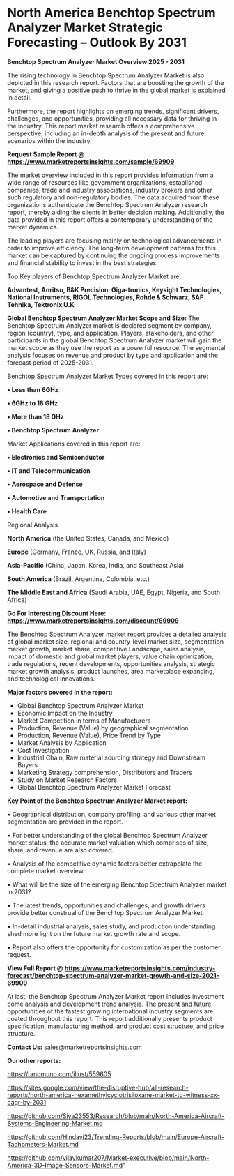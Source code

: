 # North America Benchtop Spectrum Analyzer Market Strategic Forecasting – Outlook By 2031

<Strong> Benchtop Spectrum Analyzer Market Overview 2025 - 2031</strong>

The rising technology in Benchtop Spectrum Analyzer Market is also depicted in this research report. Factors that are boosting the growth of the market, and giving a positive push to thrive in the global market is explained in detail.

Furthermore, the report highlights on emerging trends, significant drivers, challenges, and opportunities, providing all necessary data for thriving in the industry. This report market research offers a comprehensive perspective, including an in-depth analysis of the present and future scenarios within the industry.

<strong>Request Sample Report @ <a href=https://www.marketreportsinsights.com/sample/69909>https://www.marketreportsinsights.com/sample/69909</a></strong>

The market overview included in this report provides information from a wide range of resources like government organizations, established companies, trade and industry associations, industry brokers and other such regulatory and non-regulatory bodies. The data acquired from these organizations authenticate the Benchtop Spectrum Analyzer research report, thereby aiding the clients in better decision making. Additionally, the data provided in this report offers a contemporary understanding of the market dynamics.

The leading players are focusing mainly on technological advancements in order to improve efficiency. The long-term development patterns for this market can be captured by continuing the ongoing process improvements and financial stability to invest in the best strategies.

Top Key players of Benchtop Spectrum Analyzer Market are:

<strong>Advantest, Anritsu, B&K Precision, Giga-tronics, Keysight Technologies, National Instruments, RIGOL Technologies, Rohde & Schwarz, SAF Tehnika, Tektronix U.K</strong>

<strong><b>Global Benchtop Spectrum Analyzer Market Scope and Size:</b></strong>
The Benchtop Spectrum Analyzer market is declared segment by company, region (country), type, and application. Players, stakeholders, and other participants in the global Benchtop Spectrum Analyzer market will gain the market scope as they use the report as a powerful resource. The segmental analysis focuses on revenue and product by type and application and the forecast period of 2025-2031.

Benchtop Spectrum Analyzer Market Types covered in this report are:

<strong>• Less than 6GHz

• 6GHz to 18 GHz

• More than 18 GHz

• Benchtop Spectrum Analyzer</strong>

Market Applications covered in this report are:

<strong>• Electronics and Semiconductor

• IT and Telecommunication

• Aerospace and Defense

• Automotive and Transportation

• Health Care</strong> 

Regional Analysis

<strong>North America</strong> (the United States, Canada, and Mexico)

<strong>Europe</strong> (Germany, France, UK, Russia, and Italy)

<strong>Asia-Pacific</strong> (China, Japan, Korea, India, and Southeast Asia)

<strong>South America</strong> (Brazil, Argentina, Colombia, etc.)

<strong>The Middle East and Africa</strong> (Saudi Arabia, UAE, Egypt, Nigeria, and South Africa)

<strong>Go For Interesting Discount Here: <a href=https://www.marketreportsinsights.com/discount/69909>https://www.marketreportsinsights.com/discount/69909</a></strong>

The Benchtop Spectrum Analyzer market report provides a detailed analysis of global market size, regional and country-level market size, segmentation market growth, market share, competitive Landscape, sales analysis, impact of domestic and global market players, value chain optimization, trade regulations, recent developments, opportunities analysis, strategic market growth analysis, product launches, area marketplace expanding, and technological innovations.

<strong><b>Major factors covered in the report:</b></strong>
<ul>
  <li>Global Benchtop Spectrum Analyzer Market </li>
  <li>Economic Impact on the Industry</li>
  <li>Market Competition in terms of Manufacturers</li>
  <li>Production, Revenue (Value) by geographical segmentation</li>
  <li>Production, Revenue (Value), Price Trend by Type</li>
  <li>Market Analysis by Application</li>
  <li>Cost Investigation</li>
  <li>Industrial Chain, Raw material sourcing strategy and Downstream Buyers</li>
  <li>Marketing Strategy comprehension, Distributors and Traders</li>
  <li>Study on Market Research Factors</li>
  <li>Global Benchtop Spectrum Analyzer Market Forecast</li>
</ul>

<strong><b>Key Point of the Benchtop Spectrum Analyzer Market report:</b></strong>

• Geographical distribution, company profiling, and various other market segmentation are provided in the report.

• For better understanding of the global Benchtop Spectrum Analyzer market status, the accurate market valuation which comprises of size, share, and revenue are also covered.

• Analysis of the competitive dynamic factors better extrapolate the complete market overview

• What will be the size of the emerging Benchtop Spectrum Analyzer market in 2031?

• The latest trends, opportunities and challenges, and growth drivers provide better construal of the Benchtop Spectrum Analyzer Market.

• In-detail industrial analysis, sales study, and production understanding shed more light on the future market growth rate and scope.

• Report also offers the opportunity for customization as per the customer request.

<strong><b>View Full Report @ <a href=https://www.marketreportsinsights.com/industry-forecast/benchtop-spectrum-analyzer-market-growth-and-size-2021-69909>https://www.marketreportsinsights.com/industry-forecast/benchtop-spectrum-analyzer-market-growth-and-size-2021-69909</a></b></strong>


At last, the Benchtop Spectrum Analyzer Market report includes investment come analysis and development trend analysis. The present and future opportunities of the fastest growing international industry segments are coated throughout this report. This report additionally presents product specification, manufacturing method, and product cost structure, and price structure.

<strong>Contact Us:</strong>
sales@marketreportsinsights.com

<strong>Our other reports:</strong>

<a href=https://tanomuno.com/illust/559605>https://tanomuno.com/illust/559605</a>

<a href=https://sites.google.com/view/the-disruptive-hub/all-research-reports/north-america-hexamethylcyclotrisiloxane-market-to-witness-xx-cagr-by-2031>https://sites.google.com/view/the-disruptive-hub/all-research-reports/north-america-hexamethylcyclotrisiloxane-market-to-witness-xx-cagr-by-2031</a>

<a href=https://github.com/Siya23553/Research/blob/main/North-America-Aircraft-Systems-Engineering-Market.md>https://github.com/Siya23553/Research/blob/main/North-America-Aircraft-Systems-Engineering-Market.md</a>

<a href=https://github.com/Hindavi23/Trending-Reports/blob/main/Europe-Aircraft-Tachometers-Market.md>https://github.com/Hindavi23/Trending-Reports/blob/main/Europe-Aircraft-Tachometers-Market.md</a>

<a href=https://github.com/vijaykumar207/Market-executive/blob/main/North-America-3D-Image-Sensors-Market.md>https://github.com/vijaykumar207/Market-executive/blob/main/North-America-3D-Image-Sensors-Market.md</a>"
